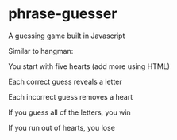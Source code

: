 # phrase-guesser
A guessing game built in Javascript

Similar to hangman:

You start with five hearts (add more using HTML)

Each correct guess reveals a letter

Each incorrect guess removes a heart

If you guess all of the letters, you win

If you run out of hearts, you lose
